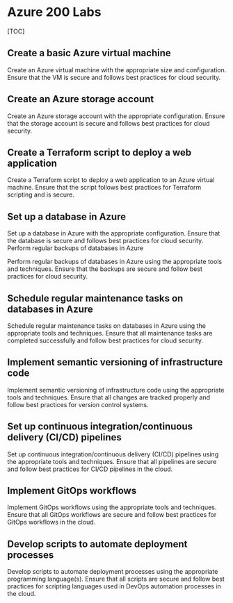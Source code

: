 # Azure 200 Labs

[TOC]

## Create a basic Azure virtual machine

Create an Azure virtual machine with the appropriate size and configuration. Ensure that the VM is secure and follows best practices for cloud security.

## Create an Azure storage account

Create an Azure storage account with the appropriate configuration. Ensure that the storage account is secure and follows best practices for cloud security.

## Create a Terraform script to deploy a web application

Create a Terraform script to deploy a web application to an Azure virtual machine. Ensure that the script follows best practices for Terraform scripting and is secure.

## Set up a database in Azure

Set up a database in Azure with the appropriate configuration. Ensure that the database is secure and follows best practices for cloud security.
Perform regular backups of databases in Azure

Perform regular backups of databases in Azure using the appropriate tools and techniques. Ensure that the backups are secure and follow best practices for cloud security.

## Schedule regular maintenance tasks on databases in Azure

Schedule regular maintenance tasks on databases in Azure using the appropriate tools and techniques. Ensure that all maintenance tasks are completed successfully and follow best practices for cloud security.

## Implement semantic versioning of infrastructure code

Implement semantic versioning of infrastructure code using the appropriate tools and techniques. Ensure that all changes are tracked properly and follow best practices for version control systems.

## Set up continuous integration/continuous delivery (CI/CD) pipelines

Set up continuous integration/continuous delivery (CI/CD) pipelines using the appropriate tools and techniques. Ensure that all pipelines are secure and follow best practices for CI/CD pipelines in the cloud.

## Implement GitOps workflows

Implement GitOps workflows using the appropriate tools and techniques. Ensure that all GitOps workflows are secure and follow best practices for GitOps workflows in the cloud.

## Develop scripts to automate deployment processes

Develop scripts to automate deployment processes using the appropriate programming language(s). Ensure that all scripts are secure and follow best practices for scripting languages used in DevOps automation processes in the cloud.
